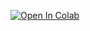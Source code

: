[![Open In Colab](https://colab.research.google.com/assets/colab-badge.svg)](https://colab.research.google.com/github/sumit2663/FUTURE_ML_03/blob/main/TASK-3.ipynb)

